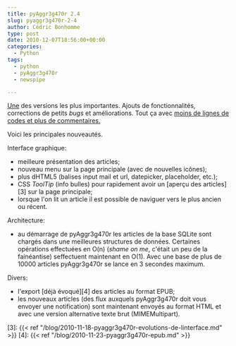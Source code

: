 ```yaml
---
title: pyAggr3g470r 2.4
slug: pyaggr3g470r-2-4
author: Cédric Bonhomme
type: post
date: 2010-12-07T18:56:00+00:00
categories:
  - Python
tags:
  - python
  - pyAggr3g470r
  - newspipe

---
```

[Une][1] des versions les plus importantes. Ajouts de fonctionnalités,
corrections de petits _bugs_ et améliorations.
Tout ça avec [moins de lignes de codes et plus de commentaires.][2]

Voici les principales nouveautés.

Interface graphique:

- meilleure présentation des articles;
- nouveau menu sur la page principale (avec de nouvelles icônes);
- plus dHTML5 (balises input mail et url, datepicker, placeholder, etc.);
- CSS _ToolTip_ (info bulles) pour rapidement avoir un [aperçu des articles][3]
  sur la page principale;
- lorsque l'on lit un article il est possible de naviguer vers le plus ancien ou
  récent.

Architecture:

- au démarrage de pyAggr3g470r les articles de la base SQLite sont chargés dans
  une meilleures structures de données. Certaines opérations effectuées en O(n)
  (_shame on me_, c'était un peu de la fainéantise) seffectuent maintenant en
  O(1). Avec une base de plus de 10000 articles pyAggr3g470r se lance en 3
  secondes maximum.

Divers:

- l'export [déjà évoqué][4] des articles au format EPUB;
- les nouveaux articles (des flux auxquels pyAggr3g470r doit vous envoyer une
  notification) sont maintenant envoyés au format HTML et avec une version
  alternative texte brut (MIMEMultipart).


 [1]: http://bitbucket.org/cedricbonhomme/pyaggr3g470r/changeset/cefeaa173b61
 [2]: https://www.ohloh.net/p/pyAggr3g470r/analyses/latest
 [3]: {{< ref "/blog/2010-11-18-pyaggr3g470r-evolutions-de-linterface.md" >}}
 [4]: {{< ref "/blog/2010-11-23-pyaggr3g470r-epub.md" >}}
